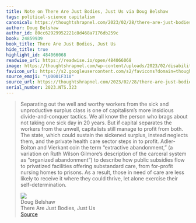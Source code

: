 ```yaml
---
title: Note on There Are Just Bodies, Just Us via Doug Belshaw
tags: political-science capitalism
canonical: https://thoughtshrapnel.com/2023/02/28/there-are-just-bodies-just-us/
author: Doug Belshaw
author_id: 80cc62929952221c8d468a7176db259c
book: 24859939
book_title: There Are Just Bodies, Just Us
hide_title: true
highlight_id: 484066068
readwise_url: https://readwise.io/open/484066068
image: https://thoughtshrapnel.com/wp-content/uploads/2023/02/disability_final_1-1024x1024-1.jpg
favicon_url: https://s2.googleusercontent.com/s2/favicons?domain=thoughtshrapnel.com
source_emoji: "\U0001F310"
source_url: https://thoughtshrapnel.com/2023/02/28/there-are-just-bodies-just-us/#:~:text=Separating%20out%20the,exercise%20their%20self-determination.
serial_number: 2023.NTS.323
---
```

> Separating out the well and worthy workers from the sick and unproductive surplus class is one of capitalism’s more insidious divide-and-conquer tactics. We all know the person who brags about not taking one sick day in 20 years. But if capital separates the workers from the unwell, capitalists still manage to profit from both. The state, which could sustain the sickened surplus, instead neglects them, and the private health care sector steps in to profit. Adler-Bolton and Vierkant coin the term “extractive abandonment,” (a variation on Ruth Wilson Gilmore’s description of the carceral system as “organized abandonment”) to describe how public subsidies flow to privatized facilities offering substandard care, from for-profit nursing homes to prisons. As a result, those in need of care are less likely to receive it where they could thrive, let alone exercise their self-determination.
> <div class="quoteback-footer"><div class="quoteback-avatar"><img class="mini-favicon" src="https://s2.googleusercontent.com/s2/favicons?domain=thoughtshrapnel.com"></div><div class="quoteback-metadata"><div class="metadata-inner"><span style="display:none">FROM:</span><div aria-label="Doug Belshaw" class="quoteback-author"> Doug Belshaw</div><div aria-label="There Are Just Bodies, Just Us" class="quoteback-title"> There Are Just Bodies, Just Us</div></div></div><div class="quoteback-backlink"><a target="_blank" aria-label="go to the full text of this quotation" rel="noopener" href="https://thoughtshrapnel.com/2023/02/28/there-are-just-bodies-just-us/#:~:text=Separating%20out%20the,exercise%20their%20self-determination." class="quoteback-arrow"> Source</a></div></div>